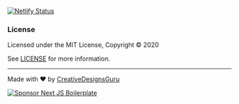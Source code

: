 [![Netlify Status](https://api.netlify.com/api/v1/badges/eb69b7b4-b380-43eb-8346-6524306c15ac/deploy-status)](https://app.netlify.com/sites/wizardly-hypatia-8995a0/deploys)

### License

Licensed under the MIT License, Copyright © 2020

See [LICENSE](LICENSE) for more information.

---

Made with ♥ by [CreativeDesignsGuru](https://creativedesignsguru.com)

[![Sponsor Next JS Boilerplate](https://cdn.buymeacoffee.com/buttons/default-red.png)](https://www.buymeacoffee.com/ixartz)
